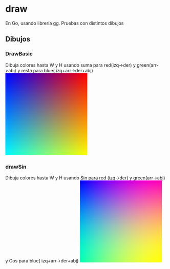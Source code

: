 # draw
En Go, usando librería gg. Pruebas con distintos dibujos 

## Dibujos
### DrawBasic
Dibuja colores hasta W y H usando suma para red(izq->der) y green(arr->abj) y resta para blue(
izq+arr->der+abj)
<img height="256" src="out/basic.png" width="256"/>

### drawSin
Dibuja colores hasta W y H usando Sin para red (izq->der) y green(arr->abj) y Cos para blue(
izq+arr->der+abj)
<img height="256" src="out/sin.png" width="256"/>
